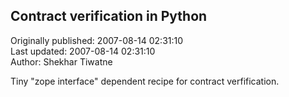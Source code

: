 ## Contract verification in Python  
Originally published: 2007-08-14 02:31:10  
Last updated: 2007-08-14 02:31:10  
Author: Shekhar Tiwatne  
  
Tiny "zope interface" dependent recipe for contract verfification.